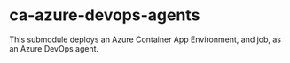# ca-azure-devops-agents

This submodule deploys an Azure Container App Environment, and job, as an Azure DevOps agent.
